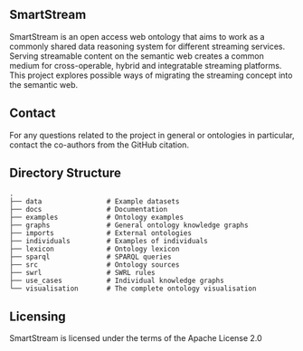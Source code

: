 SmartStream
------

SmartStream is an open access web ontology that aims to work as a commonly shared data reasoning system for different streaming services. Serving streamable content on the semantic web creates a common medium for cross-operable, hybrid and integratable streaming platforms. This project explores possible ways of migrating the streaming concept into the semantic web.

Contact
------

For any questions related to the project in general or ontologies in particular, contact the co-authors from the GitHub citation.

Directory Structure
------
    .
    ├── data                # Example datasets
    ├── docs                # Documentation
    ├── examples            # Ontology examples
    ├── graphs              # General ontology knowledge graphs 
    ├── imports             # External ontologies
    ├── individuals         # Examples of individuals
    ├── lexicon             # Ontology lexicon
    ├── sparql              # SPARQL queries
    ├── src                 # Ontology sources
    ├── swrl                # SWRL rules
    ├── use_cases           # Individual knowledge graphs
    └── visualisation       # The complete ontology visualisation

Licensing
------

SmartStream is licensed under the terms of the Apache License 2.0
